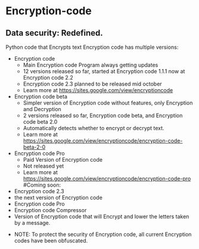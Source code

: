 # Encryption-code

## Data security: Redefined.


Python code that Encrypts text
Encryption code has multiple versions:
 - Encryption code
    - Main Encryption code Program always getting updates
    - 12 versions released so far, started at Encryption code 1.1.1 now at Encryption code 2.2
    - Encryption code 2.3 planned to be released mid october
    - Learn more at https://sites.google.com/view/encryptioncode
 - Encryption code beta 
    - Simpler version of Encryption code without features, only Encryption and Decryption
    - 2 versions released so far, Encryption code beta, and Encryption code beta 2.0
    - Automatically detects whether to encrypt or decrypt text.
    - Learn more at https://sites.google.com/view/encryptioncode/encryption-code-beta-2-0
 - Encryption code Pro
    - Paid Version of Encryption code
    - Not released yet
    - Learn more at https://sites.google.com/view/encryptioncode/encryption-code-pro
#Coming soon:
- Encryption code 2.3
 - the next version of Encryption code
- Encryption code Pro
- Encryption code Compressor
 - Version of Encryption code that will Encrypt and lower the letters taken by a message.
* NOTE: To protect the security of Encryption code, all current Encryption codes have been obfuscated.
